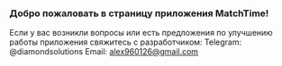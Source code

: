 ### Добро пожаловать в страницу приложения MatchTime!

Если у вас возникли вопросы или есть предложения по улучшению работы приложения свяжитесь с разработчиком: 
Telegram: @diamondsolutions
Email: alex960126@gmail.com
